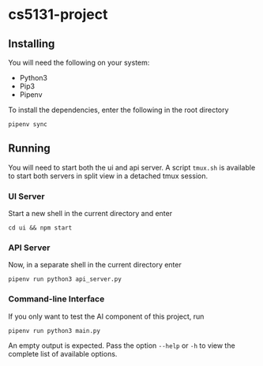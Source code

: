 # cs5131-project

## Installing
You will need the following on your system:

* Python3
* Pip3
* Pipenv

To install the dependencies, enter the following in the root directory
```
pipenv sync
```

## Running

You will need to start both the ui and api server. A script `tmux.sh` is available to start both servers in split view in a detached tmux session.

### UI Server
Start a new shell in the current directory and enter
```
cd ui && npm start
```

### API Server
Now, in a separate shell in the current directory enter
```
pipenv run python3 api_server.py
```

### Command-line Interface
If you only want to test the AI component of this project, run
```
pipenv run python3 main.py
```
An empty output is expected. Pass the option `--help` or `-h` to view the complete list of available options.
